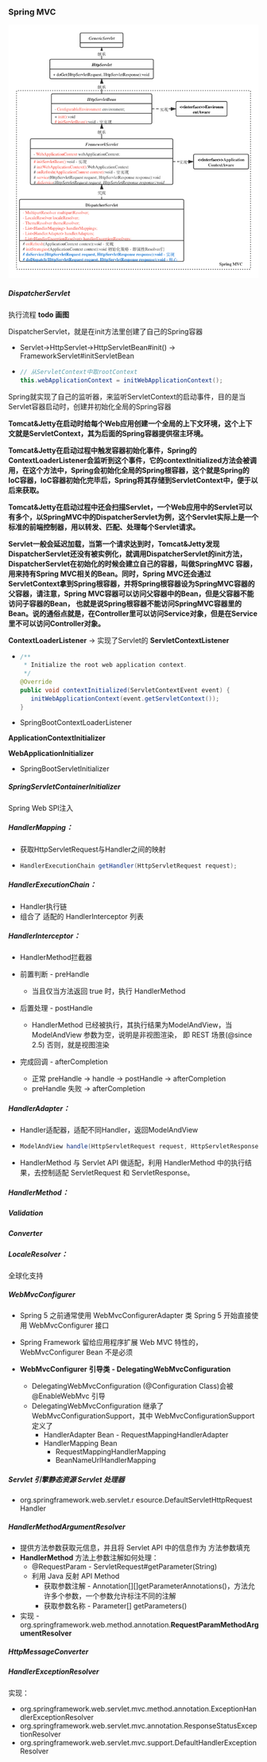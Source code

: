 ### Spring MVC

![SpringMVC](./assets/SpringMVC.png)





##### DispatcherServlet

执行流程 **todo 画图**

DispatcherServlet，就是在init方法里创建了自己的Spring容器

- Servlet->HttpServlet->HttpServletBean#init() -> FrameworkServlet#initServletBean

- ```java
  // 从ServletContext中取rootContext
  this.webApplicationContext = initWebApplicationContext();
  ```

Spring就实现了自己的监听器，来监听ServletContext的启动事件，目的是当Servlet容器启动时，创建并初始化全局的Spring容器

**Tomcat&Jetty在启动时给每个Web应用创建一个全局的上下文环境，这个上下文就是ServletContext，其为后面的Spring容器提供宿主环境。**

**Tomcat&Jetty在启动过程中触发容器初始化事件，Spring的ContextLoaderListener会监听到这个事件，它的contextInitialized方法会被调用，在这个方法中，Spring会初始化全局的Spring根容器，这个就是Spring的IoC容器，IoC容器初始化完毕后，Spring将其存储到ServletContext中，便于以后来获取。**

**Tomcat&Jetty在启动过程中还会扫描Servlet，一个Web应用中的Servlet可以有多个，以SpringMVC中的DispatcherServlet为例，这个Servlet实际上是一个标准的前端控制器，用以转发、匹配、处理每个Servlet请求。**

**Servlet一般会延迟加载，当第一个请求达到时，Tomcat&Jetty发现DispatcherServlet还没有被实例化，就调用DispatcherServlet的init方法，DispatcherServlet在初始化的时候会建立自己的容器，叫做SpringMVC 容器，用来持有Spring MVC相关的Bean。同时，Spring MVC还会通过ServletContext拿到Spring根容器，并将Spring根容器设为SpringMVC容器的父容器，请注意，Spring MVC容器可以访问父容器中的Bean，但是父容器不能访问子容器的Bean， 也就是说Spring根容器不能访问SpringMVC容器里的Bean。说的通俗点就是，在Controller里可以访问Service对象，但是在Service里不可以访问Controller对象。**



**ContextLoaderListener** -> 实现了Servlet的 **ServletContextListener**

- ```java
  /**
   * Initialize the root web application context.
   */
  @Override
  public void contextInitialized(ServletContextEvent event) {
     initWebApplicationContext(event.getServletContext());
  }
  ```

- SpringBootContextLoaderListener



**ApplicationContextInitializer**



**WebApplicationInitializer**

- SpringBootServletInitializer





##### SpringServletContainerInitializer

Spring Web SPI注入



##### HandlerMapping：

- 获取HttpServletRequest与Handler之间的映射

- ```java
  HandlerExecutionChain getHandler(HttpServletRequest request);
  ```



##### HandlerExecutionChain：

- Handler执行链
- 组合了 适配的 HandlerInterceptor 列表



##### HandlerInterceptor：

- HandlerMethod拦截器
- 前置判断 - preHandle
  - 当且仅当方法返回 true 时，执行 HandlerMethod
- 后置处理 - postHandle
  - HandlerMethod 已经被执行，其执行结果为ModelAndView，当 ModelAndView 参数为空，说明是非视图渲染， 即 REST 场景(@since 2.5) 否则，就是视图渲染

- 完成回调 - afterCompletion
  - 正常 preHandle -> handle -> postHandle -> afterCompletion
  - preHandle 失败 -> afterCompletion



##### HandlerAdapter：

- Handler适配器，适配不同Handler，返回ModelAndView

- ```java
  ModelAndView handle(HttpServletRequest request, HttpServletResponse response, Object handler);
  ```

- HandlerMethod 与 Servlet API 做适配，利用 HandlerMethod 中的执行结果，去控制适配 ServletRequest 和 ServletResponse。



##### HandlerMethod：



##### Validation



##### Converter



##### LocaleResolver：

全球化支持





##### WebMvcConfigurer

- Spring 5 之前通常使用 WebMvcConfigurerAdapter 类 Spring 5 开始直接使用 WebMvcConfigurer 接口

- Spring Framework 留给应用程序扩展 Web MVC 特性的， WebMvcConfigurer Bean 不是必须

- **WebMvcConfigurer** **引导类** **- DelegatingWebMvcConfiguration**
  - DelegatingWebMvcConfiguration (@Configuration Class)会被 @EnableWebMvc 引导
  - DelegatingWebMvcConfiguration 继承了 WebMvcConfigurationSupport，其中 WebMvcConfigurationSupport 定义了
    - HandlerAdapter Bean - RequestMappingHandlerAdapter
    - HandlerMapping Bean 
      - RequestMappingHandlerMapping
      - BeanNameUrlHandlerMapping



##### Servlet 引擎静态资源 Servlet 处理器

- org.springframework.web.servlet.r esource.DefaultServletHttpRequest Handler



##### HandlerMethodArgumentResolver

- 提供方法参数获取元信息，并且将 Servlet API 中的信息作为 方法参数填充
- **HandlerMethod** 方法上参数注解如何处理：
  - @RequestParam - ServletRequest#getParameter(String)
  - 利用 Java 反射 API Method
    - 获取参数注解 - Annotation\[][]getParameterAnnotations()，方法允许多个参数，一个参数允许标注不同的注解
    - 获取参数名称 - Parameter[] getParameters()
- 实现 - org.springframework.web.method.annotation.**RequestParamMethodArgumentResolver**



##### HttpMessageConverter



##### HandlerExceptionResolver

实现：

- org.springframework.web.servlet.mvc.method.annotation.ExceptionHandlerExceptionResolver
- org.springframework.web.servlet.mvc.annotation.ResponseStatusExceptionResolver
- org.springframework.web.servlet.mvc.support.DefaultHandlerExceptionResolver
